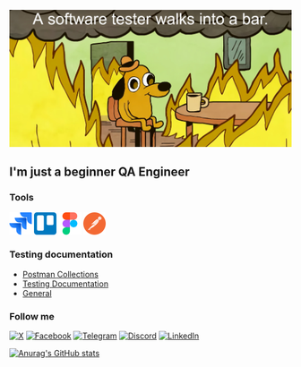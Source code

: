 [![Header](https://github.com/Ro-on/Ro-on/blob/main/assets/header.jpg)](https://www.youtube.com/watch?v=3uPIFItnrcg)

## I'm just a beginner QA Engineer

### Tools
<img src="https://github.com/Ro-on/Ro-on/blob/main/assets/jira.png" width="40" height="40">
<img src="https://github.com/Ro-on/Ro-on/blob/main/assets/trello.png" width="40" height="40">
<img src="https://github.com/Ro-on/Ro-on/blob/main/assets/figma.png" width="40" height="40">
<img src="https://github.com/Ro-on/Ro-on/blob/main/assets/postman.png" width="40" height="40">


### Testing documentation

- [Postman Collections](https://github.com/Ro-on/Postman-Collections)
- [Testing Documentation](https://github.com/Ro-on/Testing-documentation)
- [General](https://github.com/Ro-on/General)

### Follow me
[![X](https://img.shields.io/badge/X-2F3136?style=for-the-badge&logoColor=090909&logo=x)](https://x.com/Valeroon12)
[![Facebook](https://img.shields.io/badge/Facebook-2F3136?style=for-the-badge&logoColor=0258ff&logo=Facebook)](https://www.facebook.com/zibro.valera/)
[![Telegram](https://img.shields.io/badge/Telegram-2F3136?style=for-the-badge&logoColor=02c0ff&logo=Telegram)](https://t.me/LowPolyRoon)
[![Discord](https://img.shields.io/badge/Discord-2F3136?style=for-the-badge&logoColor=5933c3&logo=Discord)](https://discordapp.com/users/ro.on.)
[![LinkedIn](https://img.shields.io/badge/LinkedIn-2F3136?style=for-the-badge&logoColor=5933c3&logo=Link)](www.linkedin.com/in/valeriya-zibrova-862491200)

[![Anurag's GitHub stats](https://github-readme-stats.vercel.app/api?username=ro-on&show_icons=true&theme=radical&hide=prs,issues&rank_icon=github)](https://github.com/anuraghazra/github-readme-stats)